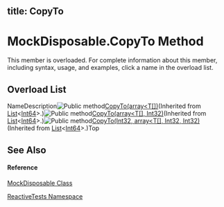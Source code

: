 title: CopyTo
---
# MockDisposable.CopyTo Method

This member is overloaded. For complete information about this member, including syntax, usage, and examples, click a name in the overload list.

## Overload List

NameDescription![Public method](https://reactiveui.net/assets/img/Hh303103.pubmethod(en-us,VS.103).gif "Public method")[CopyTo(array<T[])](https://msdn.microsoft.com/en-us/library/m:system.collections.generic.list%601.copyto(%600%5b%5d)(v=VS.103))(Inherited from [List](https://msdn.microsoft.com/en-us/library/6sh2ey19)<[Int64](https://msdn.microsoft.com/en-us/library/6yy583ek)>.)![Public method](https://reactiveui.net/assets/img/Hh303103.pubmethod(en-us,VS.103).gif "Public method")[CopyTo(array<T[], Int32)](https://msdn.microsoft.com/en-us/library/m:system.collections.generic.list%601.copyto(%600%5b%5d%2csystem.int32)(v=VS.103))(Inherited from [List](https://msdn.microsoft.com/en-us/library/6sh2ey19)<[Int64](https://msdn.microsoft.com/en-us/library/6yy583ek)>.)![Public method](https://reactiveui.net/assets/img/Hh303103.pubmethod(en-us,VS.103).gif "Public method")[CopyTo(Int32, array<T[], Int32, Int32)](https://msdn.microsoft.com/en-us/library/m:system.collections.generic.list%601.copyto(system.int32%2c%600%5b%5d%2csystem.int32%2csystem.int32)(v=VS.103))(Inherited from [List](https://msdn.microsoft.com/en-us/library/6sh2ey19)<[Int64](https://msdn.microsoft.com/en-us/library/6yy583ek)>.)Top

## See Also

#### Reference

[MockDisposable Class](MockDisposable/MockDisposable)

[ReactiveTests Namespace](ReactiveTests/ReactiveTests)
